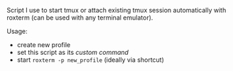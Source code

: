 Script I use to start tmux or attach existing tmux session automatically with roxterm (can be used with any terminal emulator).

Usage:
- create new profile
- set this script as its *custom command*
- start `roxterm -p new_profile` (ideally via shortcut)
